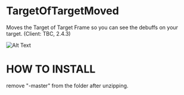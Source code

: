 # TargetOfTargetMoved
Moves the Target of Target Frame so you can see the debuffs on your target. (Client: TBC, 2.4.3)


![Alt Text](https://i.imgur.com/ORsyThR.png)


# HOW TO INSTALL
remove "-master" from the folder after unzipping.
